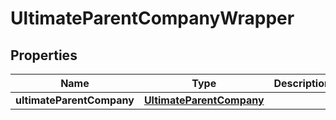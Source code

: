 

# UltimateParentCompanyWrapper


## Properties

| Name | Type | Description | Notes |
|------------ | ------------- | ------------- | -------------|
|**ultimateParentCompany** | [**UltimateParentCompany**](UltimateParentCompany.md) |  |  [optional] |



